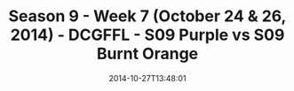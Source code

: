 ---
title: Season 9 - Week 7 (October 24 & 26, 2014) - DCGFFL - S09 Purple vs S09 Burnt
  Orange
teams-score:
- team: _teams/s09-purple.md
  score: 46
- team: _teams/s09-burnt-orange.md
  score: 13
mvp: Craig N. (Purple), Jacob Willis (B. Orange)
game-ball: N/A
sportsperson: ''
season: 9
week: 7
date: '2014-10-27T13:48:01'
pageid: season-9-week-7-4466-vs-4453
---